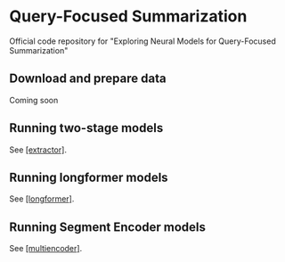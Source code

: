 # Query-Focused Summarization

Official code repository for "Exploring Neural Models for Query-Focused Summarization"

## Download and prepare data

Coming soon

## Running two-stage models

See [[extractor]](extractors/README.md).

## Running longformer models

See [[longformer]](longformer/README.md).

## Running Segment Encoder models

See [[multiencoder]](multiencoder/README.md).




